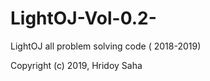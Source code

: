 # LightOJ-Vol-0.2-
LightOJ all problem solving code ( 2018-2019)


 Copyright (c) 2019, Hridoy Saha
